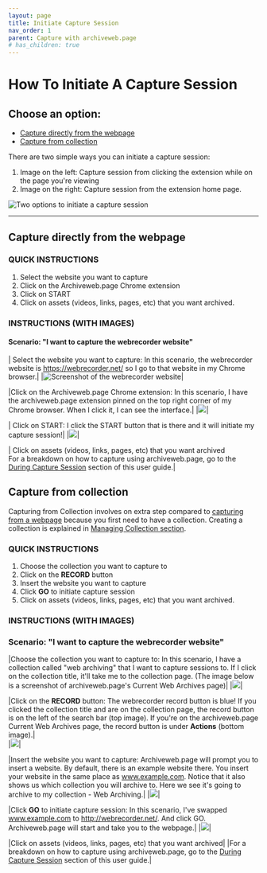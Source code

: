 ```yaml
---
layout: page
title: Initiate Capture Session
nav_order: 1
parent: Capture with archiveweb.page
# has_children: true
---
```


# How To Initiate A Capture Session

## Choose an option:
* [Capture directly from the webpage](#from_page)
* [Capture from collection](#from_collection)

There are two simple ways you can initiate a capture session: 
1. Image on the left: Capture session from clicking the extension while on the page you're viewing 
2. Image on the right: Capture session from the extension home page.

![Two options to initiate a capture session](/assets/images/step2-usage/step2-initiate_session.png)

<hr>

## <a id="from_page"> Capture directly from the webpage </a>
### QUICK INSTRUCTIONS

1. Select the website you want to capture
2. Click on the Archiveweb.page Chrome extension
3. Click on START
4. Click on assets (videos, links, pages, etc) that you want archived.
 

### INSTRUCTIONS (WITH IMAGES)

#### Scenario: "I want to capture the webrecorder website"

| Select the website you want to capture: In this scenario, the webrecorder website is <a href="https://webrecorder.net/">https://webrecorder.net/</a> so I go to that website in my Chrome browser.| 
|![Screenshot of the webrecorder website](/assets/images/step2-usage/scenario-1_1.png)|

|Click on the Archiveweb.page Chrome extension: In this scenario, I have the archiveweb.page extension pinned on the top right corner of my Chrome browser. When I click it, I can see the interface.|
|![](/assets/images/step2-usage/scenario-1_2.png)|

| Click on START: I click the START button that is there and it will initiate my capture session!|
|![](/assets/images/step2-usage/scenario-1_3.png)|

| Click on assets (videos, links, pages, etc) that you want archived <br>
For a breakdown on how to capture using archiveweb.page, go to the [During Capture Session](./capture) section of this user guide.|


## <a id="from_collection"> Capture from collection </a>
Capturing from Collection involves on extra step compared to [capturing from a webpage](./initiate_session/from_page) because you first need to have a collection. Creating a collection is explained in [Managing Collection section](./manage_collections). 

### QUICK INSTRUCTIONS

1. Choose the collection you want to capture to 
2. Click on the <b>RECORD</b> button
3. Insert the website you want to capture
4. Click <b>GO</b> to initiate capture session
5. Click on assets (videos, links, pages, etc) that you want archived. 

### INSTRUCTIONS (WITH IMAGES)

### Scenario: "I want to capture the webrecorder website"

|Choose the collection you want to capture to: In this scenario, I have a collection called "web archiving" that I want to capture sessions to. If I click on the collection title, it'll take me to the collection page. (The image below is a screenshot of archiveweb.page's Current Web Archives page)|
|![](/assets/images/step2-usage/scenario-2_1.png)|


|Click on the <b>RECORD</b> button: The webrecorder record button is blue! If you clicked the collection title and are on the collection page, the record button is on the left of the search bar (top image). If you're on the archiveweb.page Current Web Archives page, the record button is under <b>Actions</b> (bottom image).|   
|![](/assets/images/step2-usage/scenario-2_2.png)|


|Insert the website you want to capture: Archiveweb.page will prompt you to insert a website. By default, there is an example website there. You insert your website in the same place as www.example.com. Notice that it also shows us which collection you will archive to. Here we see it's going to archive to my collection - Web Archiving.|
|![](/assets/images/step2-usage/scenario-2_3.png)|

|Click <b>GO</b> to initiate capture session: In this scenario, I've swapped www.example.com to http://webrecorder.net/. And click GO. Archiveweb.page will start and take you to the webpage.|
|![](/assets/images/step2-usage/scenario-2_4.png)|

|Click on assets (videos, links, pages, etc) that you want archived|
|For a breakdown on how to capture using archiveweb.page, go to the [During Capture Session](./capture) section of this user guide.|
